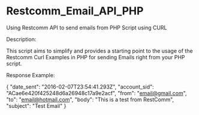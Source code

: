 # Restcomm_Email_API_PHP
Using Restcomm API to send emails from PHP Script using CURL


Description: 

This script aims to simplify and provides a starting point to the usage of the Restcomm Curl Examples in PHP for sending Emails right from your PHP script.


Response Example:

{
  "date_sent": "2016-02-07T23:54:41.293Z",
  "account_sid": "ACae6e420f425248d6a26948c17a9e2acf",
  "from": "email@gmail.com",
  "to": "email@hotmail.com",
  "body": "This is a test from RestComm",
  "subject": "Test Email"
}
